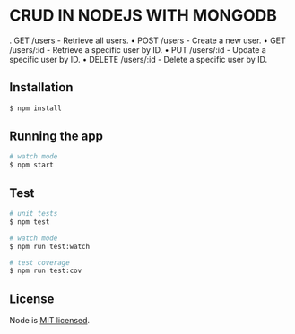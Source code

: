 # CRUD IN NODEJS WITH MONGODB

. GET /users - Retrieve all users.
• POST /users - Create a new user.
• GET /users/:id - Retrieve a specific user by ID.
• PUT /users/:id - Update a specific user by ID.
• DELETE /users/:id - Delete a specific user by ID.

## Installation

```bash
$ npm install
```

## Running the app

```bash
# watch mode
$ npm start
```

## Test

```bash
# unit tests
$ npm test

# watch mode
$ npm run test:watch

# test coverage
$ npm run test:cov

```

## License

Node is [MIT licensed](LICENCE).
